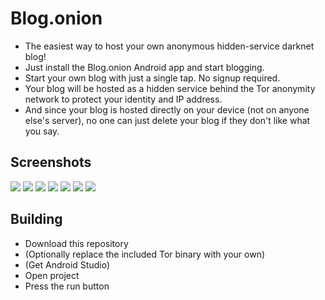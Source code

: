 # Blog.onion

- The easiest way to host your own anonymous hidden-service darknet blog!
- Just install the Blog.onion Android app and start blogging.
- Start your own blog with just a single tap. No signup required.
- Your blog will be hosted as a hidden service behind the Tor anonymity network to protect your identity and IP address. 
- And since your blog is hosted directly on your device (not on anyone else's server), no one can just delete your blog if they don't like what you say.



## Screenshots

![](https://github.com/onionApps/Blog.onion/blob/master/gfx/s1.png)
![](https://github.com/onionApps/Blog.onion/blob/master/gfx/s2.png)
![](https://github.com/onionApps/Blog.onion/blob/master/gfx/s3.png)
![](https://github.com/onionApps/Blog.onion/blob/master/gfx/s4.png)
![](https://github.com/onionApps/Blog.onion/blob/master/gfx/s5.png)
![](https://github.com/onionApps/Blog.onion/blob/master/gfx/s6.png)
![](https://github.com/onionApps/Blog.onion/blob/master/gfx/s7.png)


## Building
- Download this repository
- (Optionally replace the included Tor binary with your own)
- (Get Android Studio)
- Open project
- Press the run button
